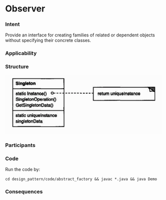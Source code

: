 # Observer

### Intent
Provide an interface for creating families of related or dependent objects without specifying their concrete classes.

### Applicability

### Structure

<img src="../images/singleton_structure.png">

### Participants

### Code

Run the code by:
```
cd design_pattern/code/abstract_factory && javac *.java && java Demo
```

### Consequences